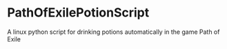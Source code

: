 # PathOfExilePotionScript
A linux python script for drinking potions automatically in the game Path of Exile
